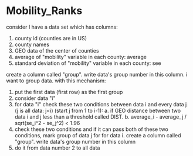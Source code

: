 # Mobility_Ranks

consider I have a data set which has columns:
1. county id (counties are in US)
2. county names
3. GEO data of the center of counties
4. average of "mobility" variable in each county: average
5. standard deviation of "mobility" variable in each county: see


create a column called "group". write data's group number in this column. i want to group data. with this mechanism:
1. put the first data (first row) as the first group
2. consider data "i"
3. for data "i" check these two conditions between data i and every data j (j is all data: j<i) (start j from 1 to i-1):
        a. if GEO distance between two data i and j less than a threshold called DIST.
        b. average_i - average_j / sqrt(se_i^2 - se_j^2) < 1.96
4. check these two conditions and if it can pass both of these two conditions, mark group of data j for for data i. create a column called "group". write data's group number in this column
5. do it from data number 2 to all data
